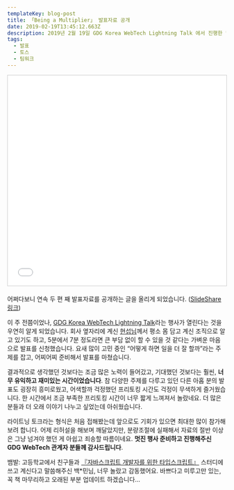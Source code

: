 ```yaml
---
templateKey: blog-post
title: 「Being a Multiplier」 발표자료 공개
date: 2019-02-19T13:45:12.663Z
description: 2019년 2월 19일 GDG Korea WebTech Lightning Talk 에서 진행한 발표의 슬라이드입니다.
tags:
  - 발표
  - 토스
  - 팀워크
---
```

<iframe src="//www.slideshare.net/slideshow/embed_code/key/3QUEBeQ7n6Pll" width="595" height="485" frameborder="0" marginwidth="0" marginheight="0" scrolling="no" style="border:1px solid #CCC; border-width:1px; margin-bottom:5px; max-width: 100%;" allowfullscreen> </iframe> <div style="margin-bottom:5px"></div>

어쩌다보니 연속 두 편 째 발표자료를 공개하는 글을 올리게 되었습니다. ([SlideShare 링크](www.slideshare.net/HeejongAhn/being-a-multiplier))

이 주 전쯤이었나, [GDG Korea WebTech Lightning Talk](https://festa.io/events/202)라는 행사가 열린다는 것을 우연히 알게 되었습니다. 회사 옆자리에 계신 [현섭님](https://hyunseob.github.io/)께서 평소 몸 담고 계신 조직으로 알고 있기도 하고, 5분에서 7분 정도라면 큰 부담 없이 할 수 있을 것 같다는 가벼운 마음으로 발표를 신청했습니다. 요새 많이 고민 중인 “어떻게 하면 일을 더 잘 할까”라는 주제를 잡고, 어찌어찌 준비해서 발표를 마쳤습니다.

결과적으로 생각했던 것보다는 조금 많은 노력이 들어갔고, 기대했던 것보다는 훨씬, **너무 유익하고 재미있는 시간이었습니다**. 참 다양한 주제를 다루고 있던 다른 아홉 분의 발표도 굉장히 흥미로웠고, 어색할까 걱정했던 프리토킹 시간도 걱정이 무색하게 즐거웠습니다. 한 시간에서 조금 부족한 프리토킹 시간이 너무 짧게 느껴져서 놀랐네요. 더 많은 분들과 더 오래 이야기 나누고 싶었는데 아쉬웠습니다.

라이트닝 토크라는 형식은 처음 접해봤는데 앞으로도 기회가 있으면 최대한 많이 참가해보려 합니다. 어제 리허설을 해보며 깨달았지만, 분량조절에 실패해서 자료의 절반 이상은 그냥 넘겨야 했던 게 아쉽고 죄송할 따름이네요. **멋진 행사 준비하고 진행해주신 GDG WebTech 관계자 분들께 감사드립니다**.

뱀발: 고등학교에서 친구들과 [『자바스크립트 개발자를 위한 타입스크립트』](https://ahnheejong.gitbook.io/ts-for-jsdev/) 스터디에 쓰고 계신다고 말씀해주신 백*민님, 너무 놀랐고 감동했어요. 바쁘다고 미루고만 있는, 꼭 책 마무리하고 오래된 부분 업데이트 하겠습니다…
